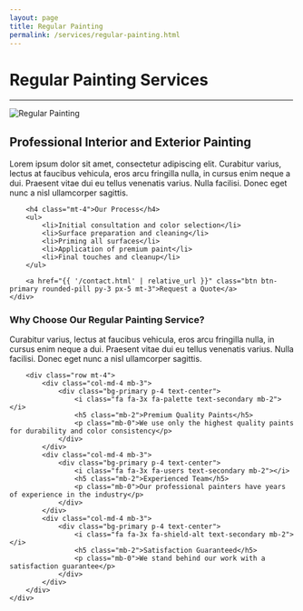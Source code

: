 ```yaml
---
layout: page
title: Regular Painting
permalink: /services/regular-painting.html
---
```


<div class="text-center mx-auto mb-5" style="max-width: 500px;">
    <h1 class="display-5">Regular Painting Services</h1>
    <hr class="w-25 mx-auto text-primary" style="opacity: 1;">
</div>

<div class="row">
    <div class="col-lg-6">
        <img class="img-fluid w-100 mb-4" src="{{ '/img/service-1.jpg' | relative_url }}" alt="Regular Painting">
    </div>
    <div class="col-lg-6">
        <h2>Professional Interior and Exterior Painting</h2>
        <p>Lorem ipsum dolor sit amet, consectetur adipiscing elit. Curabitur varius, lectus at faucibus vehicula, eros arcu fringilla nulla, in cursus enim neque a dui. Praesent vitae dui eu tellus venenatis varius. Nulla facilisi. Donec eget nunc a nisl ullamcorper sagittis.</p>
        
        <h4 class="mt-4">Our Process</h4>
        <ul>
            <li>Initial consultation and color selection</li>
            <li>Surface preparation and cleaning</li>
            <li>Priming all surfaces</li>
            <li>Application of premium paint</li>
            <li>Final touches and cleanup</li>
        </ul>
        
        <a href="{{ '/contact.html' | relative_url }}" class="btn btn-primary rounded-pill py-3 px-5 mt-3">Request a Quote</a>
    </div>
</div>

<div class="row mt-5">
    <div class="col-12">
        <h3>Why Choose Our Regular Painting Service?</h3>
        <p>Curabitur varius, lectus at faucibus vehicula, eros arcu fringilla nulla, in cursus enim neque a dui. Praesent vitae dui eu tellus venenatis varius. Nulla facilisi. Donec eget nunc a nisl ullamcorper sagittis.</p>
        
        <div class="row mt-4">
            <div class="col-md-4 mb-3">
                <div class="bg-primary p-4 text-center">
                    <i class="fa fa-3x fa-palette text-secondary mb-2"></i>
                    <h5 class="mb-2">Premium Quality Paints</h5>
                    <p class="mb-0">We use only the highest quality paints for durability and color consistency</p>
                </div>
            </div>
            <div class="col-md-4 mb-3">
                <div class="bg-primary p-4 text-center">
                    <i class="fa fa-3x fa-users text-secondary mb-2"></i>
                    <h5 class="mb-2">Experienced Team</h5>
                    <p class="mb-0">Our professional painters have years of experience in the industry</p>
                </div>
            </div>
            <div class="col-md-4 mb-3">
                <div class="bg-primary p-4 text-center">
                    <i class="fa fa-3x fa-shield-alt text-secondary mb-2"></i>
                    <h5 class="mb-2">Satisfaction Guaranteed</h5>
                    <p class="mb-0">We stand behind our work with a satisfaction guarantee</p>
                </div>
            </div>
        </div>
    </div>
</div>
